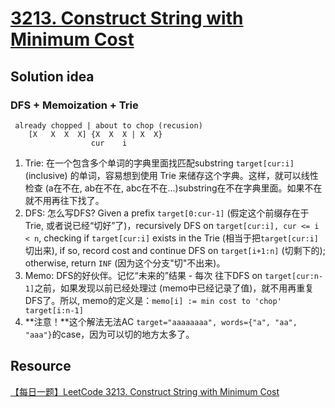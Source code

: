 # [3213. Construct String with Minimum Cost](https://leetcode.com/problems/construct-string-with-minimum-cost/description/)

## Solution idea
### DFS + Memoization + Trie
```
 already chopped | about to chop (recusion)
    [X   X  X  X] {X  X  X | X  X}
                  cur    i
```
1. Trie: 在一个包含多个单词的字典里面找匹配substring `target[cur:i]` (inclusive) 的单词，容易想到使用 Trie 来储存这个字典。这样，就可以线性检查 (a在不在, ab在不在, abc在不在...)substring在不在字典里面。如果不在就不用再往下找了。
2. DFS: 怎么写DFS? Given a prefix `target[0:cur-1]` (假定这个前缀存在于Trie, 或者说已经“切好”了)，recursively DFS on `target[cur:i], cur <= i < n`, checking if `target[cur:i]` exists in the Trie (相当于把`target[cur:i]`切出来), if so, record cost and continue DFS on `target[i+1:n]` (切剩下的); otherwise, return `INF` (因为这个分支"切"不出来)。
3. Memo: DFS的好伙伴。记忆“未来的”结果 - 每次 往下DFS on `target[cur:n-1]`之前，如果发现以前已经处理过 (memo中已经记录了值)，就不用再重复DFS了。所以, memo的定义是：`memo[i] := min cost to 'chop' target[i:n-1]`
4. **注意！**这个解法无法AC `target="aaaaaaaa", words={"a", "aa", "aaa"}`的case，因为可以切的地方太多了。



## Resource
[【每日一题】LeetCode 3213. Construct String with Minimum Cost](https://www.youtube.com/watch?v=xiJ1fuN8Yfc&ab_channel=HuifengGuan)
